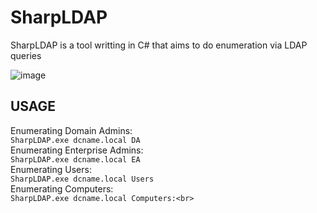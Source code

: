# SharpLDAP
SharpLDAP is a tool writting in C# that aims to do enumeration via LDAP queries

![image](https://user-images.githubusercontent.com/48562581/202061112-e176ce22-894f-43bb-a049-98b39ac648c4.png)

## USAGE

Enumerating Domain Admins:<br>
``
SharpLDAP.exe dcname.local DA
``
<br>
Enumerating Enterprise Admins:<br>
``
SharpLDAP.exe dcname.local EA
``
<br>
Enumerating Users:<br>
``
SharpLDAP.exe dcname.local Users
``
<br>
Enumerating Computers:<br>
``
SharpLDAP.exe dcname.local Computers:<br>
``
